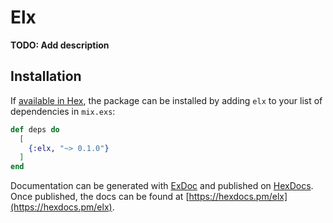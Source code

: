 # Elx

**TODO: Add description**

## Installation

If [available in Hex](https://hex.pm/docs/publish), the package can be installed
by adding `elx` to your list of dependencies in `mix.exs`:

```elixir
def deps do
  [
    {:elx, "~> 0.1.0"}
  ]
end
```

Documentation can be generated with [ExDoc](https://github.com/elixir-lang/ex_doc)
and published on [HexDocs](https://hexdocs.pm). Once published, the docs can
be found at [https://hexdocs.pm/elx](https://hexdocs.pm/elx).

